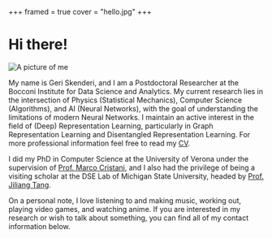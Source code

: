 +++
framed = true
cover = "hello.jpg"
+++

# Hi there!

![A picture of me](img/me.jpg)

My name is Geri Skenderi, and I am a Postdoctoral Researcher at the Bocconi Institute for Data Science and Analytics. My current research lies in the intersection of Physics (Statistical Mechanics), Computer Science (Algorithms), and AI (Neural Networks), with the goal of understanding the limitations of modern Neural Networks. I maintain an active interest in the field of (Deep) Representation Learning, particularly in Graph Representation Learning and Disentangled Representation Learning. For more professional information feel free to read my [CV](https://drive.google.com/file/d/1b4r9517qMyL203TUu9hNuyu6bGFb1tQF/view?usp=sharing).

I did my PhD in Computer Science at the University of Verona under the supervision of [Prof. Marco Cristani](https://scholar.google.com/citations?user=LbgTPRwAAAAJ&hl=en&oi=ao), and I also had the privilege of being a visiting scholar at the DSE Lab of Michigan State University, headed by [Prof. Jiliang Tang](https://scholar.google.com/citations?user=WtzKMWAAAAAJ&hl=en&oi=ao).

On a personal note, I love listening to and making music, working out, playing video games, and watching anime. If you are interested in my research or wish to talk about something, you can find all of my contact information below.
